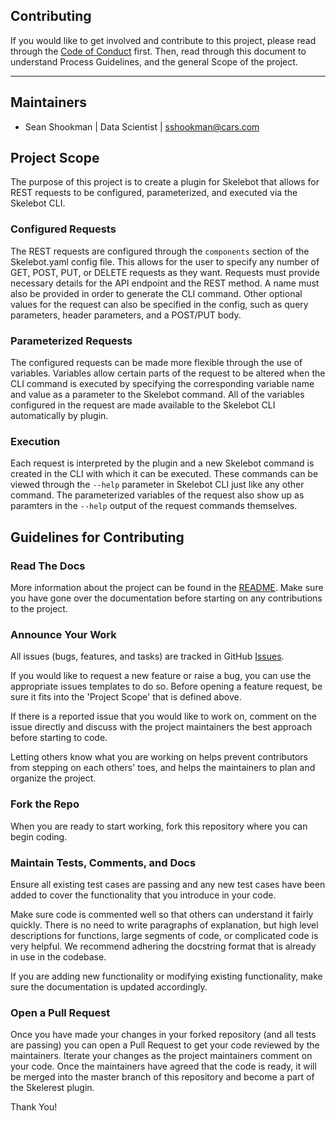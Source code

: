 Contributing
---

If you would like to get involved and contribute to this project, please read
through the [Code of Conduct](CODE_OF_CONDUCT.md) first. Then, read through 
this document to understand Process Guidelines, and the general Scope of the project.

---

## Maintainers

 * Sean Shookman | Data Scientist | sshookman@cars.com

## Project Scope

The purpose of this project is to create a plugin for Skelebot that allows for REST requests to be
configured, parameterized, and executed via the Skelebot CLI.

### Configured Requests

The REST requests are configured through the `components` section of the Skelebot.yaml config file.
This allows for the user to specify any number of GET, POST, PUT, or DELETE requests as they want.
Requests must provide necessary details for the API endpoint and the REST method. A name must also
be provided in order to generate the CLI command. Other optional values for the request can also be
specified in the config, such as query parameters, header parameters, and a POST/PUT body.

### Parameterized Requests

The configured requests can be made more flexible through the use of variables. Variables allow
certain parts of the request to be altered when the CLI command is executed by specifying the
corresponding variable name and value as a parameter to the Skelebot command. All of the variables
configured in the request are made available to the Skelebot CLI automatically by plugin.

### Execution

Each request is interpreted by the plugin and a new Skelebot command is created in the CLI with
which it can be executed. These commands can be viewed through the `--help` parameter in Skelebot
CLI just like any other command. The parameterized variables of the request also show up as
paramters in the `--help` output of the request commands themselves.

## Guidelines for Contributing

### Read The Docs

More information about the project can be found in the [README](README.md). Make sure you have
gone over the documentation before starting on any contributions to the project.

### Announce Your Work

All issues (bugs, features, and tasks) are tracked in GitHub [Issues](https://github.com/carsdotcom/skelerest-sb-plugin/issues).

If you would like to request a new feature or raise a bug, you can use the appropriate issues
templates to do so. Before opening a feature request, be sure it fits into the 'Project Scope'
that is defined above.

If there is a reported issue that you would like to work on, comment on the issue directly
and discuss with the project maintainers the best approach before starting to code.

Letting others know what you are working on helps prevent contributors from stepping on each
others' toes, and helps the maintainers to plan and organize the project.

### Fork the Repo

When you are ready to start working, fork this repository where you can begin coding.

### Maintain Tests, Comments, and Docs

Ensure all existing test cases are passing and any new test cases have been added to cover the
functionality that you introduce in your code.

Make sure code is commented well so that others can understand it fairly quickly. There is no
need to write paragraphs of explanation, but high level descriptions for functions, large segments
of code, or complicated code is very helpful. We recommend adhering the docstring format that is
already in use in the codebase.

If you are adding new functionality or modifying existing functionality, make sure the documentation
is updated accordingly.

### Open a Pull Request

Once you have made your changes in your forked repository (and all tests are passing) you
can open a Pull Request to get your code reviewed by the maintainers. Iterate your changes as the
project maintainers comment on your code. Once the maintainers have agreed that the code is ready,
it will be merged into the master branch of this repository and become a part of the Skelerest
plugin.

Thank You!
